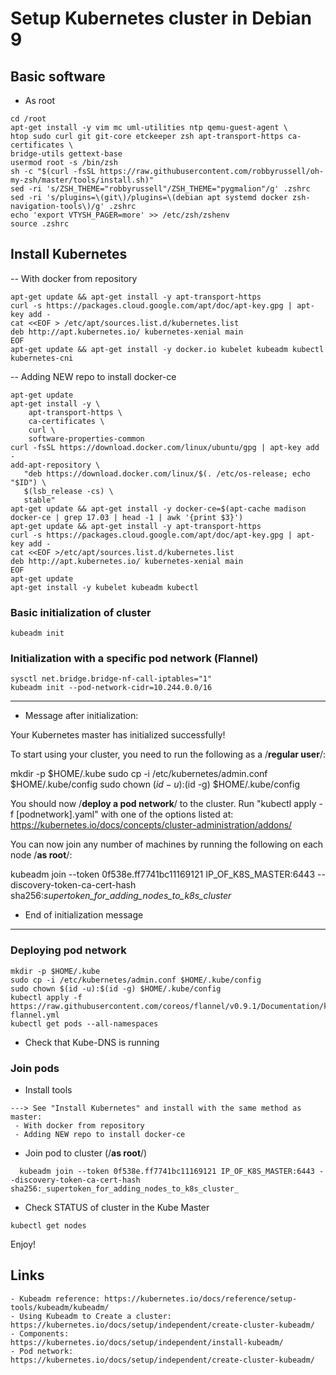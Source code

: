 # Setup Kubernetes cluster in Debian 9

## Basic software

- As root
```
cd /root
apt-get install -y vim mc uml-utilities ntp qemu-guest-agent \
htop sudo curl git git-core etckeeper zsh apt-transport-https ca-certificates \
bridge-utils gettext-base
usermod root -s /bin/zsh
sh -c "$(curl -fsSL https://raw.githubusercontent.com/robbyrussell/oh-my-zsh/master/tools/install.sh)"
sed -ri 's/ZSH_THEME="robbyrussell"/ZSH_THEME="pygmalion"/g' .zshrc
sed -ri 's/plugins=\(git\)/plugins=\(debian apt systemd docker zsh-navigation-tools\)/g' .zshrc
echo 'export VTYSH_PAGER=more' >> /etc/zsh/zshenv
source .zshrc
```

## Install Kubernetes

-- With docker from repository

```
apt-get update && apt-get install -y apt-transport-https
curl -s https://packages.cloud.google.com/apt/doc/apt-key.gpg | apt-key add -
cat <<EOF > /etc/apt/sources.list.d/kubernetes.list  
deb http://apt.kubernetes.io/ kubernetes-xenial main  
EOF
apt-get update && apt-get install -y docker.io kubelet kubeadm kubectl kubernetes-cni
```

-- Adding NEW repo to install docker-ce

```
apt-get update
apt-get install -y \
    apt-transport-https \
    ca-certificates \
    curl \
    software-properties-common
curl -fsSL https://download.docker.com/linux/ubuntu/gpg | apt-key add -
add-apt-repository \
   "deb https://download.docker.com/linux/$(. /etc/os-release; echo "$ID") \
   $(lsb_release -cs) \
   stable"
apt-get update && apt-get install -y docker-ce=$(apt-cache madison docker-ce | grep 17.03 | head -1 | awk '{print $3}')
apt-get update && apt-get install -y apt-transport-https
curl -s https://packages.cloud.google.com/apt/doc/apt-key.gpg | apt-key add -
cat <<EOF >/etc/apt/sources.list.d/kubernetes.list
deb http://apt.kubernetes.io/ kubernetes-xenial main
EOF
apt-get update
apt-get install -y kubelet kubeadm kubectl
```

### Basic initialization of cluster

``` Run only in Kube Master
kubeadm init
```

### Initialization with a specific pod network (Flannel)

```
sysctl net.bridge.bridge-nf-call-iptables="1"
kubeadm init --pod-network-cidr=10.244.0.0/16
```

------
- Message after initialization:

Your Kubernetes master has initialized successfully!

To start using your cluster, you need to run the following as a /**regular user**/:

  mkdir -p $HOME/.kube
  sudo cp -i /etc/kubernetes/admin.conf $HOME/.kube/config
  sudo chown $(id -u):$(id -g) $HOME/.kube/config

You should now /**deploy a pod network**/ to the cluster.
Run "kubectl apply -f [podnetwork].yaml" with one of the options listed at:
  https://kubernetes.io/docs/concepts/cluster-administration/addons/

You can now join any number of machines by running the following on each node /**as root**/:

  kubeadm join --token 0f538e.ff7741bc11169121 IP_OF_K8S_MASTER:6443 --discovery-token-ca-cert-hash sha256:_supertoken_for_adding_nodes_to_k8s_cluster_

- End of initialization message
----

### Deploying pod network

```
mkdir -p $HOME/.kube
sudo cp -i /etc/kubernetes/admin.conf $HOME/.kube/config
sudo chown $(id -u):$(id -g) $HOME/.kube/config
kubectl apply -f https://raw.githubusercontent.com/coreos/flannel/v0.9.1/Documentation/kube-flannel.yml
kubectl get pods --all-namespaces
```
- Check that Kube-DNS is running

### Join pods

- Install tools

```
---> See "Install Kubernetes" and install with the same method as master:
 - With docker from repository
 - Adding NEW repo to install docker-ce

```

- Join pod to cluster (/**as root**/)

```
  kubeadm join --token 0f538e.ff7741bc11169121 IP_OF_K8S_MASTER:6443 --discovery-token-ca-cert-hash sha256:_supertoken_for_adding_nodes_to_k8s_cluster_
```

- Check STATUS of cluster in the Kube Master

```
kubectl get nodes
```

Enjoy!

## Links

```
- Kubeadm reference: https://kubernetes.io/docs/reference/setup-tools/kubeadm/kubeadm/
- Using Kubeadm to Create a cluster:
https://kubernetes.io/docs/setup/independent/create-cluster-kubeadm/
- Components:
https://kubernetes.io/docs/setup/independent/install-kubeadm/
- Pod network:
https://kubernetes.io/docs/setup/independent/create-cluster-kubeadm/
```
